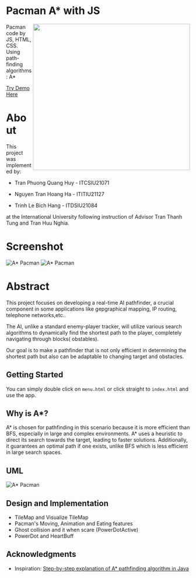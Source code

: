 # Pacman A* with JS
<img src="https://static.wikia.nocookie.net/pacman/images/2/24/Pac-Man-0.png/revision/latest/scale-to-width-down/1200?cb=20190526005949" align="right"
      width="430" height="400">
Pacman code by JS, HTML, CSS. Using path-finding algorithms: A*

[Try Demo Here](https://github.com/KengG1M/PacmanJS.git)

# About
This project was implemented by:

   * Tran Phuong Quang Huy - ITCSIU21071
   
   * Nguyen Tran Hoang Ha  - ITITIU21127
   
   * Trinh Le Bich Hang    - ITDSIU21084
   
at the International University following instruction of Advisor Tran Thanh Tung and Tran Huu Nghia.

# Screenshot
![A* Pacman](https://i.imgur.com/H7njko3.png)
![A* Pacman](https://i.imgur.com/dFx3Tb3.png)

# Abstract
This project focuses on developing a real-time AI pathfinder, a crucial component in some applications like gepgraphical mapping, IP routing, telephone networks,etc..

The AI, unlike a standard enemy-player tracker, will utilize various search algorithms to dynamically find the shortest path to the player, completely navigating through blocks( obstables).

Our goal is to make a pathfinder that is not only  efficient in determining the shortest path but also can be adaptable to changing target and obstacles.
## Getting Started

You can simply double click on `menu.html` or click straight to `index.html`  and use the app. 

## Why is A*?
A* is chosen for pathfinding in this scenario because it is more efficient than BFS, especially in large and complex environments. A* uses a heuristic to direct its search towards the target, leading to faster solutions. Additionally, it guarantees an optimal path if one exists, unlike BFS which is less efficient in large search spaces.

## UML
![A* Pacman](https://i.imgur.com/JIiznAA.png)
## Design and Implementation
* TileMap and Visualize TileMap
* Pacman's Moving, Animation and Eating features
* Ghost collision and it when scare (PowerDotActive)
* PowerDot and HeartBuff

## Acknowledgments

* Inspiration: [Step-by-step explanation of A* pathfinding algorithm in Java](https://www.youtube.com/watch?v=2JNEme00ZFA&t=615s)
  

  

